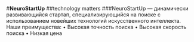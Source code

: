 #**NeuroStartUp**
##technology matters
###NeuroStartUp — динамически развивающийся стартап, специализирующийся на поиске с использованием новейших технологий искусственного интеллекта. Наши преимущества:
	•	Высокая точность поиска
	•	Высокая скорость поиска
	•	Низкая цена
